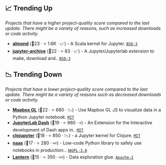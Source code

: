 ## 📈 Trending Up

_Projects that have a higher project-quality score compared to the last update. There might be a variety of reasons, such as increased downloads or code activity._

- <b><a href="https://github.com/almond-sh/almond">almond</a></b> (🥈23 ·  ⭐ 1.6K · 📈) - A Scala kernel for Jupyter. <code><a href="http://bit.ly/3aKzpTv">BSD-3</a></code>
- <b><a href="https://github.com/jupyterlab-contrib/jupyter-archive">jupyter-archive</a></b> (🥈22 ·  ⭐ 83 · 📈) - A Jupyter/Jupyterlab extension to make, download and.. <code><a href="http://bit.ly/3aKzpTv">BSD-3</a></code>

## 📉 Trending Down

_Projects that have a lower project-quality score compared to the last update. There might be a variety of reasons such as decreased downloads or code activity._

- <b><a href="https://github.com/mapbox/mapboxgl-jupyter">Mapbox GL</a></b> (🥉22 ·  ⭐ 680 · 📉) - Use Mapbox GL JS to visualize data in a Python Jupyter notebook. <code><a href="http://bit.ly/34MBwT8">MIT</a></code>
- <b><a href="https://github.com/plotly/jupyterlab-dash">JupyterLab Dash</a></b> (🥉19 ·  ⭐ 960 · 💀) - An Extension for the Interactive development of Dash apps in.. <code><a href="http://bit.ly/34MBwT8">MIT</a></code>
- <b><a href="https://github.com/clojupyter/clojupyter">clojupyter</a></b> (🥉18 ·  ⭐ 850 · 📉) - a Jupyter kernel for Clojure. <code><a href="http://bit.ly/34MBwT8">MIT</a></code>
- <b><a href="https://github.com/jupyter-naas/naas">naas</a></b> (🥉17 ·  ⭐ 280 · 💤) - Low-code Python library to safely use notebooks in production:.. <code><a href="http://bit.ly/3pwmjO5">❗️AGPL-3.0</a></code>
- <b><a href="https://github.com/timkpaine/lantern">Lantern</a></b> (🥉15 ·  ⭐ 350 · 💤) - Data exploration glue. <code><a href="http://bit.ly/3nYMfla">Apache-2</a></code>

